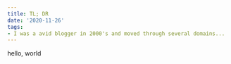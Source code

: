 ```yaml
---
title: TL; DR
date: '2020-11-26'
tags:
- I was a avid blogger in 2000's and moved through several domains...
---
```


hello, world